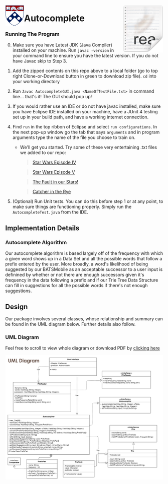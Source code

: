 <img src="https://github.com/shruti0085/594-AutoComplete/blob/master/Media/shield-only-RGB-4k.png" align="left" width="60" hieght="60"> <img src="https://github.com/shruti0085/594-AutoComplete/blob/master/Media/icon.png" align="right" />


# Autocomplete 

### Running The Program
0. Make sure you have Latest JDK (Java Compiler) installed on your machine.  Run `javac -version` in your command line to ensure you have the latest version.  If you do not have Javac skip to Step 3.
1. Add the zipped contents on this repo above to a local folder (go to top right Clone-or-Download button in green to download zip file).  `cd` into your working directory
2. Run `Javac AutocompleteGUI.java <NameOfTextFile.txt>` in command line... that's it!  The GUI should pop up!
3. If you would rather use an IDE or do not have javac installed, make sure you have Eclipse IDE installed on your machine, have a JUnit 4 testing set up in your build path, and have a working internet connection.
4. Find `run` in the top ribbon of Eclipse and select `run configurations`.  In the next pop-up window go the tab that says `arguments` and in program arguments type the name of the file you choose to train on. 
   - We'll get you started.  Try some of these very entertaining .txt files we added to our repo:
   
      > [Star Wars Episode IV](https://github.com/shruti0085/594-AutoComplete/blob/master/StarWarsEpisodeIV.txt)
      
      > [Star Wars Episode V](https://github.com/shruti0085/594-AutoComplete/blob/master/StarWarsEpisodeV.txt)
      
      > [The Fault in our Stars!](https://github.com/shruti0085/594-AutoComplete/blob/master/fault.txt)
      
      > [Catcher in the Rye](https://github.com/shruti0085/594-AutoComplete/blob/master/catcher.txt)
      
4. (Optional) Run Unit tests. You can do this before step 1 or at any point, to make sure things are functioning properly. Simply run the `AutocompleteTest.java` from the IDE.

## Implementation Details

### Autocomplete Algorithm
Our autocomplete algorithm is based largely off of the frequency with which a given word shows up in a Data Set and all the possible words that follow a prefix entered by the user. More broadly, a word's likelihood of being suggested by our BATSMobile as an acceptable successor to a user input is definined by whether or not there are enough successors given it's frequency in the data following a prefix and if our Trie Tree Data Structure can fill in suggestions for all the possible words if there's not enough suggestions.  

## Design
Our package involves several classes, whose relationship and summary can be found in the UML diagram below. Further details also follow.

### UML Diagram 

Feel free to scroll to view whole diagram or download PDF by [clicking here](https://github.com/shruti0085/594-AutoComplete/blob/master/Media/UML_Diagram.pdf)

![BATSMO UML](https://github.com/shruti0085/594-AutoComplete/blob/master/Media/Autocomplete%20UML_cropped.png)
